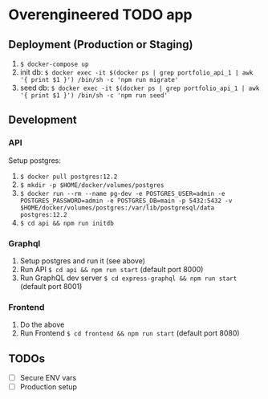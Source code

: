 # Overengineered TODO app

## Deployment (Production or Staging)

1. `$ docker-compose up`
2. init db: `$ docker exec -it $(docker ps | grep portfolio_api_1 | awk '{ print $1 }') /bin/sh -c 'npm run migrate'`
3. seed db: `$ docker exec -it $(docker ps | grep portfolio_api_1 | awk '{ print $1 }') /bin/sh -c 'npm run seed'`

## Development

### API

Setup postgres:

1. `$ docker pull postgres:12.2`
2. `$ mkdir -p $HOME/docker/volumes/postgres`
3. `$ docker run --rm --name pg-dev -e POSTGRES_USER=admin -e POSTGRES_PASSWORD=admin -e POSTGRES_DB=main -p 5432:5432 -v $HOME/docker/volumes/postgres:/var/lib/postgresql/data postgres:12.2`
4. `$ cd api && npm run initdb`

### Graphql

1. Setup postgres and run it (see above)
2. Run API `$ cd api && npm run start` (default port 8000)
3. Run GraphQL dev server `$ cd express-graphql && npm run start` (default port 8001)

### Frontend

1. Do the above
2. Run Frontend `$ cd frontend && npm run start` (default port 8080)

## TODOs

- [ ] Secure ENV vars
- [ ] Production setup
